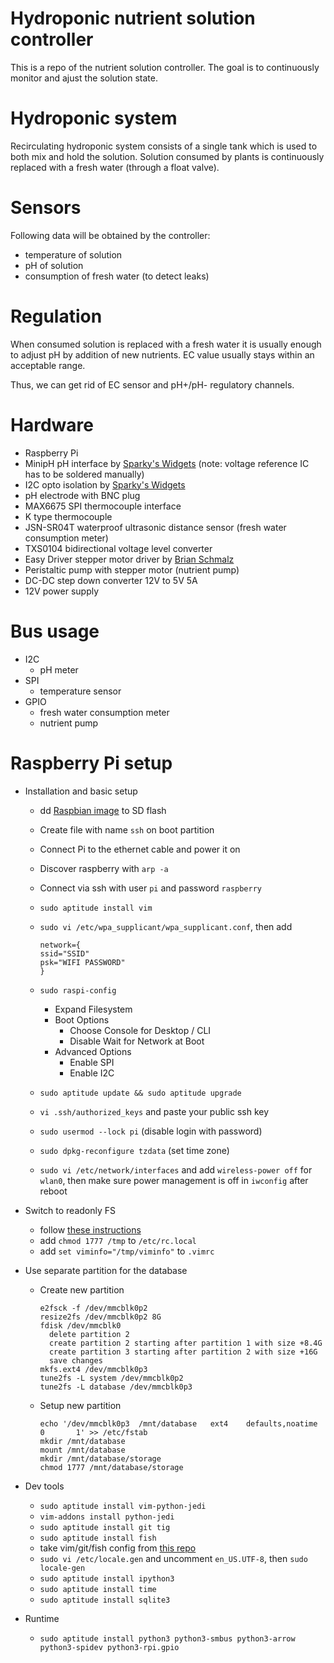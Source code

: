 # Hydroponic nutrient solution controller

This is a repo of the nutrient solution controller. The goal is to continuously monitor and ajust the solution state.

# Hydroponic system

Recirculating hydroponic system consists of a single tank which is used to both mix and hold the solution. Solution consumed by plants is continuously replaced with a fresh water (through a float valve).

# Sensors

Following data will be obtained by the controller:
- temperature of solution
- pH of solution
- consumption of fresh water (to detect leaks)

# Regulation

When consumed solution is replaced with a fresh water it is usually enough to adjust pH by addition of new nutrients. EC value usually stays within an acceptable range.

Thus, we can get rid of EC sensor and pH+/pH- regulatory channels.

# Hardware

- Raspberry Pi
- MinipH pH interface by [Sparky's Widgets](https://www.sparkyswidgets.com/product/miniph/) (note: voltage reference IC has to be soldered manually)
- I2C opto isolation by [Sparky's Widgets](https://www.sparkyswidgets.com/product/i2c-isolation-breakout/)
- pH electrode with BNC plug
- MAX6675 SPI thermocouple interface
- K type thermocouple
- JSN-SR04T waterproof ultrasonic distance sensor (fresh water consumption meter)
- TXS0104 bidirectional voltage level converter
- Easy Driver stepper motor driver by [Brian Schmalz](http://www.schmalzhaus.com/EasyDriver/)
- Peristaltic pump with stepper motor (nutrient pump)
- DC-DC step down converter 12V to 5V 5A
- 12V power supply

# Bus usage

- I2C
  - pH meter
- SPI
  - temperature sensor
- GPIO
  - fresh water consumption meter
  - nutrient pump

# Raspberry Pi setup

- Installation and basic setup
  - dd [Raspbian image](https://www.raspberrypi.org/downloads/raspbian/) to SD flash
  - Create file with name `ssh` on boot partition
  - Connect Pi to the ethernet cable and power it on
  - Discover raspberry with `arp -a`
  - Connect via ssh with user `pi` and password `raspberry`
  - `sudo aptitude install vim`
  - `sudo vi /etc/wpa_supplicant/wpa_supplicant.conf`, then add

    ```
    network={
    ssid="SSID"
    psk="WIFI PASSWORD"
    }
    ```

  - `sudo raspi-config`
    - Expand Filesystem
    - Boot Options
      - Choose Console for Desktop / CLI
      - Disable Wait for Network at Boot
    - Advanced Options
      - Enable SPI
      - Enable I2C
  - `sudo aptitude update && sudo aptitude upgrade`
  - `vi .ssh/authorized_keys` and paste your public ssh key
  - `sudo usermod --lock pi` (disable login with password)
  - `sudo dpkg-reconfigure tzdata` (set time zone)
  - `sudo vi /etc/network/interfaces` and add `wireless-power off` for `wlan0`, then make sure power management is off in `iwconfig` after reboot
- Switch to readonly FS
  - follow [these instructions](https://hallard.me/raspberry-pi-read-only/)
  - add `chmod 1777 /tmp` to `/etc/rc.local`
  - add `set viminfo="/tmp/viminfo"` to `.vimrc`
- Use separate partition for the database
  - Create new partition

    ```
    e2fsck -f /dev/mmcblk0p2
    resize2fs /dev/mmcblk0p2 8G
    fdisk /dev/mmcblk0
      delete partition 2
      create partition 2 starting after partition 1 with size +8.4G
      create partition 3 starting after partition 2 with size +16G
      save changes
    mkfs.ext4 /dev/mmcblk0p3
    tune2fs -L system /dev/mmcblk0p2
    tune2fs -L database /dev/mmcblk0p3
    ```

  - Setup new partition

    ```
    echo '/dev/mmcblk0p3  /mnt/database   ext4    defaults,noatime     0       1' >> /etc/fstab
    mkdir /mnt/database
    mount /mnt/database
    mkdir /mnt/database/storage
    chmod 1777 /mnt/database/storage
    ```

- Dev tools
  - `sudo aptitude install vim-python-jedi`
  - `vim-addons install python-jedi`
  - `sudo aptitude install git tig`
  - `sudo aptitude install fish`
  - take vim/git/fish config from [this repo](https://github.com/pzankov/cfg)
  - `sudo vi /etc/locale.gen` and uncomment `en_US.UTF-8`, then `sudo locale-gen`
  - `sudo aptitude install ipython3`
  - `sudo aptitude install time`
  - `sudo aptitude install sqlite3`
- Runtime
  - `sudo aptitude install python3 python3-smbus python3-arrow python3-spidev python3-rpi.gpio`

